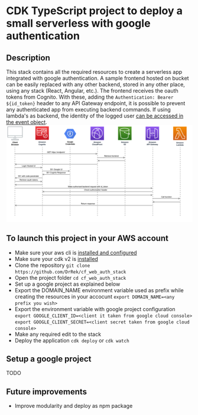 # CDK TypeScript project to deploy a small serverless with google authentication

## Description
This stack contains all the required resources to create a serverless app integrated with google authentication.
A sample frontend hosted on bucket can be easily replaced with any other backend, stored in any other place, using any stack (React, Angular, etc.).
The frontend receives the oauth tokens from Cognito. With these, adding the `Authentication: Bearer ${id_token}` header to any API Gateway endpoint, it is possible to prevent any authenticated app from executing backend commands. If using lambda's as backend, the identity of the logged user [can be accessed in the event object](https://docs.aws.amazon.com/apigateway/latest/developerguide/apigateway-enable-cognito-user-pool.html).
![Preview Image](https://raw.githubusercontent.com/DrRek/cf_web_auth_stack/main/docs/resources/simplewebauth.png)

## To launch this project in your AWS account
* Make sure your aws cli is [installed and configured](https://docs.aws.amazon.com/cli/latest/userguide/getting-started-install.html)
* Make sure your cdk v2 is [installed](https://docs.aws.amazon.com/cdk/v2/guide/getting_started.html) 
* Clone the repository 
`git clone https://github.com/DrRek/cf_web_auth_stack`
* Open the project folder
`cd cf_web_auth_stack`
* Set up a google project as explained below
* Export the DOMAIN_NAME environment variable used as prefix while creating the resources in your accocunt
`export DOMAIN_NAME=<any prefix you wish>`
* Export the environment variable with google project configuration
`export GOOGLE_CLIENT_ID=<client it taken from google cloud console>`
`export GOOGLE_CLIENT_SECRET=<client secret taken from google cloud console>`
* Make any required edit to the stack
* Deploy the application
`cdk deploy` or `cdk watch`

## Setup a google project
TODO

## Future improvements
* Improve modularity and deploy as npm package

